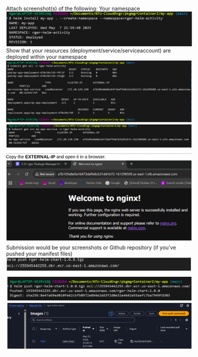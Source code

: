 Attach screenshot(s) of the following:
Your namespace
![namespace](/images/namespace.png)
Show that your resources (deployment/service/serviceaccount) are deployed within your namespace
![deployment](/images/deployment.png)
![externalIP](/images/externalIP.png)
Submission would be your screenshots or Github repository (if you’ve pushed your manifest files)
![pushECR](/images/pushECR.png)